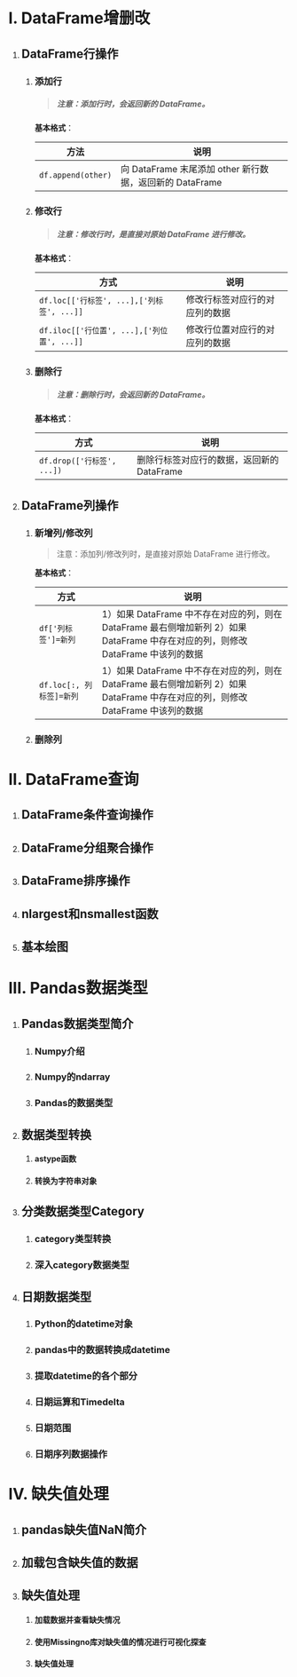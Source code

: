 # I. DataFrame增删改

1. ## DataFrame行操作

    1. ### 添加行

        > ##### 注意：添加行时，会返回新的 DataFrame。

        **基本格式**：

        | 方法               | 说明                                                     |
        | ------------------ | -------------------------------------------------------- |
        | `df.append(other)` | 向 DataFrame 末尾添加 other 新行数据，返回新的 DataFrame |

        

    2. ### 修改行

        > ##### 注意：修改行时，是直接对原始 DataFrame 进行修改。

        **基本格式**：

        | 方式                                       | 说明                           |
        | ------------------------------------------ | ------------------------------ |
        | `df.loc[['行标签', ...],['列标签', ...]]`  | 修改行标签对应行的对应列的数据 |
        | `df.iloc[['行位置', ...],['列位置', ...]]` | 修改行位置对应行的对应列的数据 |

         

    3. ### 删除行

        > ##### 注意：删除行时，会返回新的 DataFrame。

          **基本格式**：

        | 方式                       | 说明                                       |
        | -------------------------- | ------------------------------------------ |
        | `df.drop(['行标签', ...])` | 删除行标签对应行的数据，返回新的 DataFrame |

2. ## DataFrame列操作

    1. ### 新增列/修改列

        > 注意：添加列/修改列时，是直接对原始 DataFrame 进行修改。

        **基本格式**：

        | 方式                     | 说明                                                         |
        | ------------------------ | ------------------------------------------------------------ |
        | `df['列标签']=新列`      | 1）如果 DataFrame 中不存在对应的列，则在 DataFrame 最右侧增加新列 2）如果 DataFrame 中存在对应的列，则修改 DataFrame 中该列的数据 |
        | `df.loc[:, 列标签]=新列` | 1）如果 DataFrame 中不存在对应的列，则在 DataFrame 最右侧增加新列 2）如果 DataFrame 中存在对应的列，则修改 DataFrame 中该列的数据 |

          

    2. ### 删除列

          

# II. DataFrame查询

1. ## DataFrame条件查询操作

    

2. ## DataFrame分组聚合操作

    

3. ## DataFrame排序操作

    

4. ## nlargest和nsmallest函数

    

5. ## 基本绘图

    

# III. Pandas数据类型

1. ## Pandas数据类型简介

    1. ### Numpy介绍

        

    2. ### Numpy的ndarray

        

    3. ### Pandas的数据类型

        

2. ## 数据类型转换

    1. #### astype函数

        

    2. #### 转换为字符串对象

        

3. ## 分类数据类型Category

    1. ### category类型转换

        

    2. ### 深入category数据类型

        

4. ## 日期数据类型

    1. ### Python的datetime对象

        

    2. ### pandas中的数据转换成datetime

        

    3. ### 提取datetime的各个部分

        

    4. ### 日期运算和Timedelta

        

    5. ### 日期范围

        

    6. ### 日期序列数据操作

        

# IV. 缺失值处理

1. ## pandas缺失值NaN简介

    

2. ## 加载包含缺失值的数据

    

3. ## 缺失值处理

    1. #### 加载数据并查看缺失情况

        

    2. #### 使用Missingno库对缺失值的情况进行可视化探查

        

    3. #### 缺失值处理

        

    







